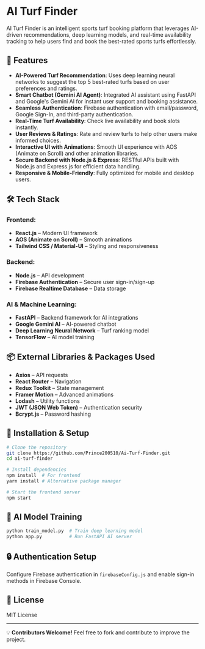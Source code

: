 # AI Turf Finder

AI Turf Finder is an intelligent sports turf booking platform that leverages AI-driven recommendations, deep learning models, and real-time availability tracking to help users find and book the best-rated sports turfs effortlessly.

## 🚀 Features
- **AI-Powered Turf Recommendation**: Uses deep learning neural networks to suggest the top 5 best-rated turfs based on user preferences and ratings.
- **Smart Chatbot (Gemini AI Agent)**: Integrated AI assistant using FastAPI and Google's Gemini AI for instant user support and booking assistance.
- **Seamless Authentication**: Firebase authentication with email/password, Google Sign-In, and third-party authentication.
- **Real-Time Turf Availability**: Check live availability and book slots instantly.
- **User Reviews & Ratings**: Rate and review turfs to help other users make informed choices.
- **Interactive UI with Animations**: Smooth UI experience with AOS (Animate on Scroll) and other animation libraries.
- **Secure Backend with Node.js & Express**: RESTful APIs built with Node.js and Express.js for efficient data handling.
- **Responsive & Mobile-Friendly**: Fully optimized for mobile and desktop users.

## 🛠 Tech Stack
### Frontend:
- **React.js** – Modern UI framework
- **AOS (Animate on Scroll)** – Smooth animations
- **Tailwind CSS / Material-UI** – Styling and responsiveness

### Backend:
- **Node.js** – API development
- **Firebase Authentication** – Secure user sign-in/sign-up
- **Firebase Realtime Database** – Data storage

### AI & Machine Learning:
- **FastAPI** – Backend framework for AI integrations
- **Google Gemini AI** – AI-powered chatbot
- **Deep Learning Neural Network** – Turf ranking model
- **TensorFlow** – AI model training

## 📦 External Libraries & Packages Used
- **Axios** – API requests
- **React Router** – Navigation
- **Redux Toolkit** – State management
- **Framer Motion** – Advanced animations
- **Lodash** – Utility functions
- **JWT (JSON Web Token)** – Authentication security
- **Bcrypt.js** – Password hashing

## 📌 Installation & Setup
```sh
# Clone the repository
git clone https://github.com/Prince200510/Ai-Turf-Finder.git
cd ai-turf-finder

# Install dependencies
npm install  # For frontend
yarn install # Alternative package manager

# Start the frontend server
npm start
```

## 🚀 AI Model Training
```sh
python train_model.py  # Train deep learning model
python app.py          # Run FastAPI AI server
```

## 🔒 Authentication Setup
Configure Firebase authentication in `firebaseConfig.js` and enable sign-in methods in Firebase Console.

## 📜 License
MIT License

---
💡 **Contributors Welcome!** Feel free to fork and contribute to improve the project.
